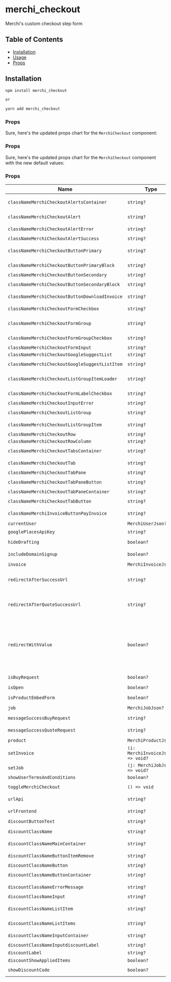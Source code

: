 # merchi_checkout
Merchi's custom checkout step form


## Table of Contents

- [Installation](#installation)
- [Usage](#usage)
- [Props](#props)

## Installation

```bash
npm install merchi_checkout

or

yarn add merchi_checkout
```

### Props

Sure, here's the updated props chart for the `MerchiCheckout` component:

### Props
Sure, here's the updated props chart for the `MerchiCheckout` component with the new default values:

### Props

| Name                                          | Type                             | Default                                                                     | Description                        |
|-----------------------------------------------|----------------------------------|-----------------------------------------------------------------------------|-----------------------------------|
| `classNameMerchiCheckoutAlertsContainer`      | `string?`                        | `"d-flex justify-content-center flex-column alerts-container-sm"`           | `Class for the alerts container`   |
| `classNameMerchiCheckoutAlert`                | `string?`                        | `"alert alert-dismissible alert-notify"`                                    | `Class for the alert element`      |
| `classNameMerchiCheckoutAlertError`           | `string?`                        | `"alert-danger"`                                                            | `Class for the danger/error alert` |
| `classNameMerchiCheckoutAlertSuccess`         | `string?`                        | `"alert-success"`                                                           | `Class for the success alert`      |
| `classNameMerchiCheckoutButtonPrimary`        | `string?`                        | `"btn btn-md btn-primary d-flex align-items-center justify-content-center"` | `Class for the primary button`     |
| `classNameMerchiCheckoutButtonPrimaryBlock`   | `string?`                        | `"btn btn-lg btn-primary btn-block"`                                        | `Class for the primary block button`|
| `classNameMerchiCheckoutButtonSecondary`      | `string?`                        | `"btn btn-lg btn-secondary"`                                                | `Class for the secondary button`   |
| `classNameMerchiCheckoutButtonSecondaryBlock` | `string?`                        | `"btn btn-lg btn-secondary btn-block"`                                      | `Class for the secondary block button`|
| `classNameMerchiCheckoutButtonDownloadInvoice`| `string?`                        | `"btn btn-lg btn-primary"`                                                  | `Class for the download invoice button`|
| `classNameMerchiCheckoutFormCheckbox`         | `string?`                        | `"form-check-input"`                                                        | `Class for input checkbox or radio`|
| `classNameMerchiCheckoutFormGroup`            | `string?`                        | `"form-group"`                                                              | `Class for the form group: label, input, checkbox, radio...`|
| `classNameMerchiCheckoutFormGroupCheckbox`    | `string?`                        | `"form-check"`                                                              | `Class for the checkbox/radio container`|
| `classNameMerchiCheckoutFormInput`            | `string?`                        | `"form-control"`                                                            | `Class for input fields`           |
| `classNameMerchiCheckoutGoogleSuggestList`    | `string?`                        | `"list-group m-b-0"`                                                        | `Class for a list group`           |
| `classNameMerchiCheckoutGoogleSuggestListItem`| `string?`                        | `"list-group-item cursor-pointer"`                                          | `Class for the list item geo suggest`|
| `classNameMerchiCheckoutListGroupItemLoader`  | `string?`                        | `"list-group-item modal_merchi-checkout-shipment-option"`                   | `Class for the list item loader`   |
| `classNameMerchiCheckoutFormLabelCheckbox`    | `string?`                        | None                                                                        | `Class for the checkbox/radio label`|
| `classNameMerchiCheckoutInputError`           | `string?`                        | `"text-danger"`                                                             | `Class for the input error`        |
| `classNameMerchiCheckoutListGroup`            | `string?`                        | `"modal_merchi-checkout-shipment-option"`                                   | `Class for the checkout list group`|
| `classNameMerchiCheckoutListGroupItem`        | `string?`                        | `"list-group-item"`                                                         | `Class for the checkout list group item`|
| `classNameMerchiCheckoutRow`                  | `string?`                        | `"merchi-row"`                                                              | `Class for a row element`          |
| `classNameMerchiCheckoutRowColumn`            | `string?`                        | `"merchi-column"`                                                           | `Class for a column element`       |
| `classNameMerchiCheckoutTabsContainer`        | `string?`                        | `"merchi-checkout-tabs-container"`                                          | `Class for the tabs container`     |
| `classNameMerchiCheckoutTab`                  | `string?`                        | `"merchi-checkout-tab"`                                                     | `Class for the checkout tab element`|
| `classNameMerchiCheckoutTabPane`              | `string?`                        | `"tab-pane"`                                                                | `Class for the tab pane`           |
| `classNameMerchiCheckoutTabPaneButton`        | `string?`                        | `"btn merchi-checkout-tab-btn"`                                             | `Class for the tab pane button`    |
| `classNameMerchiCheckoutTabPaneContainer`     | `string?`                        | `"tab-content"`                                                             | `Class for the tab content`        |
| `classNameMerchiCheckoutTabButton`            | `string?`                        | `"btn merchi-checkout-tab-btn"`                                             | `Class for the merchi checkout tab button`|
| `classNameMerchiInvoiceButtonPayInvoice`      | `string?`                        | `"btn btn-lg btn-primary btn-block"`                                        | `Class for the invoice pay button` |
| `currentUser`                                 | `MerchiUserJson?`                | None                                                                        | `Merchi user entity`               |
| `googlePlacesApiKey`                          | `string?`                        | None                                                                        | `API key for Google places`        |
| `hideDrafting`                                | `boolean?`                       | `true`                                                                      | `Tells the checkout to hide the customisation tab`|
| `includeDomainSignup`                         | `boolean?`                       | `false`                                                                     | `Tells the checkout to hide the domain sign up tab `|
| `invoice`                                     | `MerchiInvoiceJson?`             | None                                                                        | `A Merchi invoice json object`     |
| `redirectAfterSuccessUrl`                     | `string?`                        | None                                                                        | `On checkout or job creation this url will be redirected to. Typically used for third party conversion tracking`|
| `redirectAfterQuoteSuccessUrl`                | `string?`                        | None                                                                        | `On checkout or job creation "quote request", this url will be redirected to. Typically used for third party conversion tracking`|
| `redirectWithValue`                           | `boolean?`                       | `true`                                                                      | `On redirect the value of the sale will be appended onto the "redirectAfterSuccessUrl" orredirectAfterQuoteSuccessUrl. For this to work correctly make sure you add "?" or "&" to the end of the redirect urls depending on if they already include query parameters or not.`|
| `isBuyRequest`                                | `boolean?`                       | None                                                                        | `Tells the checkout to dsiplay payment gateway` |
| `isOpen`                                      | `boolean?`                       | None                                                                        | `Used if the checkout is active`   |
| `isProductEmbedForm`                          | `boolean?`                       | `false`                                                                     | `Tells the checkout that it's a child of the Product emebd form` |
| `job`                                         | `MerchiJobJson?`                 | None                                                                        | `A Merchi job json object`         |
| `messageSuccessBuyRequest`                    | `string?`                        | None                                                                        | `A success message shown on completion of a buy request` |
| `messageSuccessQuoteRequest`                  | `string?`                        | None                                                                        | `A success message shown on completion of a quote request`|
| `product`                                     | `MerchiProductJson?`             | None                                                                        | `A Merchi product json object`     |
| `setInvoice`                                  | `(i: MerchiInvoiceJson) => void?`| None                                                                        | `A setter function for the Merchi invoice`|
| `setJob`                                      | `(j: MerchiJobJson) => void?`    | None                                                                        | `A setter function for the Merchi job`|
| `showUserTermsAndConditions`                  | `boolean?`                       | `true`                                                                      | `Show user terms and conditions`   |
| `toggleMerchiCheckout`                        | `() => void`                     | None                                                                        | `A toggle function whcih sets the "isOpen" prop`|
| `urlApi`                                      | `string?`                        | `'https://api.merchi.co/v6/'`                                               | `URL to connect to the Merchi API`|
| `urlFrontend`                                 | `string?`                        | `'https://merchi.co/'`                                                      | `URL to redirect users to a frontend`|
| `discountButtonText`                          | `string?`                        | None                                                                        | `Text for the discount button`     |
| `discountClassName`                           | `string?`                        | `'row g-3 align-items-end'`                                                | `Class for the discount container` |
| `discountClassNameMainContainer`              | `string?`                        | None                                                                        | `Class for the discount main container` |
| `discountClassNameButtonItemRemove`           | `string?`                        | `'btn btn-sm btn-link'`                                                    | `Class for the discount button to remove an item` |
| `discountClassNameButton`                     | `string?`                        | `'btn btn-primary'`                                                        | `Class for the discount button`    |
| `discountClassNameButtonContainer`            | `string?`                        | `'col-auto'`                                                               | `Class for the discount button container` |
| `discountClassNameErrorMessage`               | `string?`                        | `'text-danger'`                                                            | `Class for the discount error message` |
| `discountClassNameInput`                      | `string?`                        | `'form-control'`                                                           | `Class for the discount input`     |
| `discountClassNameListItem`                   | `string?`                        | `'list-group-item d-flex align-items-center justify-content-between mt-2'`                    | `Class for the discount list item` |
| `discountClassNameListItems`                  | `string?`                        | `'list-group'`                                                             | `Class for the discount list items` |
| `discountClassNameInputContainer`             | `string?`                        | None                                                               | `Class for the discount input container` |
| `discountClassNameInputdiscountLabel`         | `string?`                        | `'visually-hidden'`                                                        | `Class for the discount label`     |
| `discountLabel`                               | `string?`                        | None                                                                        | `Label for the discount input`     |
| `discountShowAppliedItems`                    | `boolean?`                       | `false`                                                                     | `Show the applied discount items`  |
| `showDiscountCode`                    | `boolean?`                       | `true`                                                                     | `Show the discount code UI on the confirm tab`  |
